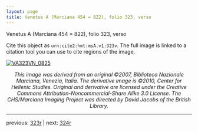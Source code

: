 ```yaml
---
layout: page
title: Venetus A (Marciana 454 = 822), folio 323, verso
---
```


Venetus A (Marciana 454 = 822), folio 323, verso

Cite this object as `urn:cite2:hmt:msA.v1:323v`.  The full image is linked to a citation tool you can use to cite regions of the image.

[![VA323VN_0825](http://www.homermultitext.org/iipsrv?IIIF=/project/homer/pyramidal/deepzoom/hmt/vaimg/2017a/VA323VN_0825.tif/full/800,/0/default.jpg)](http://www.homermultitext.org/ict2/?urn=urn:cite2:hmt:vaimg.2017a:VA323VN_0825) 

<p style="text-align: center; font-style: italic;">This image was derived from an original ©2007, Biblioteca Nazionale Marciana, Venezia, Italia. The derivative image is ©2010, Center for Hellenic Studies. Original and derivative are licensed under the Creative Commons Attribution-Noncommercial-Share Alike 3.0 License. The CHS/Marciana Imaging Project was directed by David Jacobs of the British Library.</p>

---

previous: [323r](../323r/) | next: [324r](../324r/)